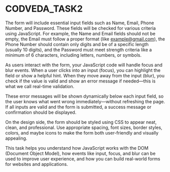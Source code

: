 # CODVEDA_TASK2
The form will include essential input fields such as Name, Email, Phone Number, and Password. These fields will be checked for various criteria using JavaScript. For example, the Name and Email fields should not be empty, the Email must follow a proper format (like example@gmail.com), the Phone Number should contain only digits and be of a specific length (usually 10 digits), and the Password must meet strength criteria like a minimum of 6 characters, including letters, numbers, or symbols.

As users interact with the form, your JavaScript code will handle focus and blur events. When a user clicks into an input (focus), you can highlight the field or show a helpful hint. When they move away from the input (blur), you check if the value is valid and show an error message if needed—this is what we call real-time validation.

These error messages will be shown dynamically below each input field, so the user knows what went wrong immediately—without refreshing the page. If all inputs are valid and the form is submitted, a success message or confirmation should be displayed.

On the design side, the form should be styled using CSS to appear neat, clean, and professional. Use appropriate spacing, font sizes, border styles, colors, and maybe icons to make the form both user-friendly and visually appealing.

This task helps you understand how JavaScript works with the DOM (Document Object Model), how events like input, focus, and blur can be used to improve user experience, and how you can build real-world forms for websites and applications.
